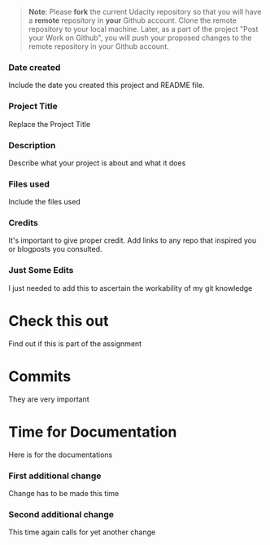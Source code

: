 >**Note**: Please **fork** the current Udacity repository so that you will have a **remote** repository in **your** Github account. Clone the remote repository to your local machine. Later, as a part of the project "Post your Work on Github", you will push your proposed changes to the remote repository in your Github account.

### Date created
Include the date you created this project and README file.

### Project Title
Replace the Project Title

### Description
Describe what your project is about and what it does

### Files used
Include the files used

### Credits
It's important to give proper credit. Add links to any repo that inspired you or blogposts you consulted.

### Just Some Edits
I just needed to add this to ascertain the workability of my git knowledge

# Check this out
Find out if this is part of the assignment

# Commits
They are very important

# Time for Documentation
Here is for the documentations

### First additional change
Change has to be made this time

### Second additional change
This time again calls for yet another change

